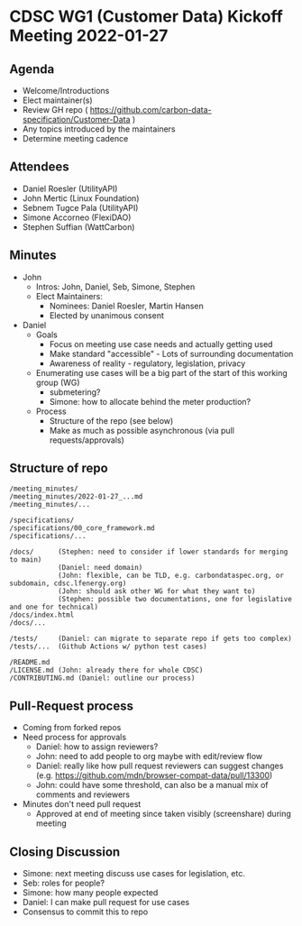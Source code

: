 # CDSC WG1 (Customer Data) Kickoff Meeting 2022-01-27

## Agenda
* Welcome/Introductions
* Elect maintainer(s)
* Review GH repo ( https://github.com/carbon-data-specification/Customer-Data )
* Any topics introduced by the maintainers
* Determine meeting cadence

## Attendees
* Daniel Roesler (UtilityAPI)
* John Mertic (Linux Foundation)
* Sebnem Tugce Pala (UtilityAPI)
* Simone Accorneo (FlexiDAO)
* Stephen Suffian (WattCarbon)

## Minutes
* John
    * Intros: John, Daniel, Seb, Simone, Stephen
    * Elect Maintainers:
        * Nominees: Daniel Roesler, Martin Hansen
        * Elected by unanimous consent
* Daniel
    * Goals
        * Focus on meeting use case needs and actually getting used
        * Make standard "accessible" - Lots of surrounding documentation
        * Awareness of reality - regulatory, legislation, privacy
    * Enumerating use cases will be a big part of the start of this working group (WG)
        * submetering?
        * Simone: how to allocate behind the meter production?
    * Process
        * Structure of the repo (see below)
        * Make as much as possible asynchronous (via pull requests/approvals)


## Structure of repo
```
/meeting_minutes/
/meeting_minutes/2022-01-27_...md
/meeting_minutes/...

/specifications/
/specifications/00_core_framework.md
/specifications/...

/docs/      (Stephen: need to consider if lower standards for merging to main)
            (Daniel: need domain)
            (John: flexible, can be TLD, e.g. carbondataspec.org, or subdomain, cdsc.lfenergy.org)
            (John: should ask other WG for what they want to)
            (Stephen: possible two documentations, one for legislative and one for technical)
/docs/index.html
/docs/...

/tests/     (Daniel: can migrate to separate repo if gets too complex)
/tests/...  (Github Actions w/ python test cases)

/README.md
/LICENSE.md (John: already there for whole CDSC)
/CONTRIBUTING.md (Daniel: outline our process)
```

## Pull-Request process
* Coming from forked repos
* Need process for approvals
    * Daniel: how to assign reviewers?
    * John: need to add people to org maybe with edit/review flow
    * Daniel: really like how pull request reviewers can suggest changes (e.g. https://github.com/mdn/browser-compat-data/pull/13300)
    * John: could have some threshold, can also be a manual mix of comments and reviewers
* Minutes don't need pull request
    * Approved at end of meeting since taken visibly (screenshare) during meeting

## Closing Discussion
* Simone: next meeting discuss use cases for legislation, etc.
* Seb: roles for people?
* Simone: how many people expected
* Daniel: I can make pull request for use cases
* Consensus to commit this to repo

